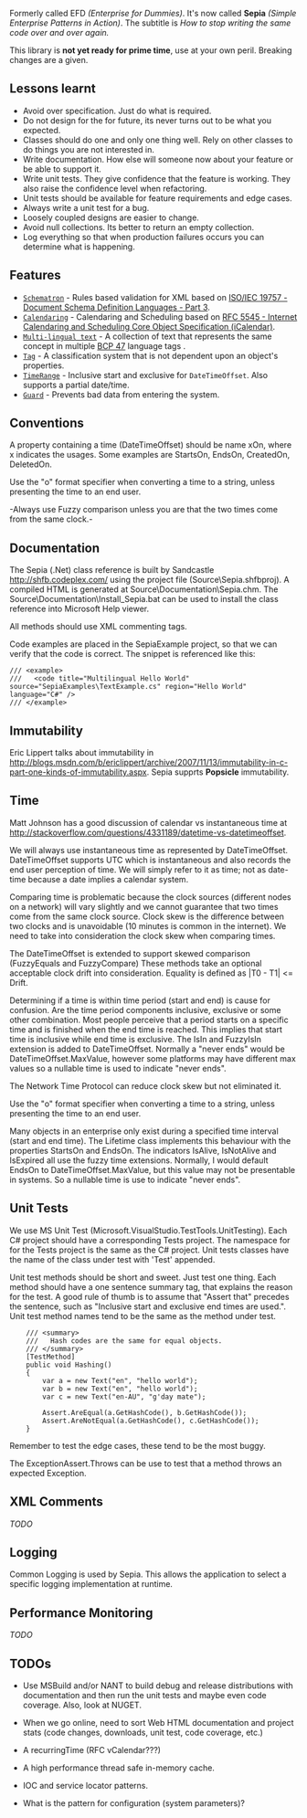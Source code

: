 Formerly called EFD *(Enterprise for Dummies)*.  It's now called **Sepia** *(Simple Enterprise Patterns in Action)*.  The subtitle is *How to stop writing the same code over and over again.*

This library is **not yet ready for prime time**, use at your own peril.  Breaking changes are a given.

Lessons learnt
--------------

- Avoid over specification.  Just do what is required.
- Do not design for the for future, its never turns out to be what you expected.
- Classes should do one and only one thing well.  Rely on other classes to do things you are not interested in.
- Write documentation.  How else will someone now about your feature or be able to support it.
- Write unit tests.  They give confidence that the feature is working.  They also raise the confidence level when refactoring.
- Unit tests should be available for feature requirements and edge cases.
- Always write a unit test for a bug.
- Loosely coupled designs are easier to change.
- Avoid null collections.  Its better to return an empty collection.
- Log everything so that when production failures occurs you can determine what is happening.

Features
--------

- [`Schematron`](Source/Sepia/Schematron) - Rules based validation for XML based on [ISO/IEC 19757 - Document Schema Definition Languages - Part 3](http://www.dsdl.org/).
- [`Calendaring`](Source/Sepia/Calendaring) - Calendaring and Scheduling based on [RFC 5545 - Internet Calendaring and 
Scheduling Core Object Specification (iCalendar)](http://tools.ietf.org/html/rfc5545).
- [`Multi-lingual text`](Source/Sepia/MultilingualText.cs) - A collection of text that represents the same concept in multiple [BCP 47](http://tools.ietf.org/html/bcp47) language tags .
- [`Tag`](Source/Sepia/Tag.cs) - A classification system that is not dependent upon an object's properties.
- [`TimeRange`](Source/Sepia/TimeRange.cs) - Inclusive start and exclusive for `DateTimeOffset`. Also supports a partial date/time.
- [`Guard`](Source/Sepia/Guard.cs) - Prevents bad data from entering the system.

Conventions
-----------

A property containing a time (DateTimeOffset) should be name xOn, where x indicates the usages. Some examples are
StartsOn, EndsOn, CreatedOn, DeletedOn.
 
Use the "o" format specifier when converting a time to a string, unless presenting the time to an end user.

-Always use Fuzzy comparison unless you are that the two times come from the same clock.-  

Documentation
-------------

The Sepia (.Net) class reference is built by Sandcastle http://shfb.codeplex.com/ using the project file (Source\Sepia.shfbproj).  A compiled HTML is generated at Source\Documentation\Sepia.chm.
The Source\Documentation\Install_Sepia.bat can be used to install the class reference into Microsoft Help viewer.

All methods should use XML commenting tags.

Code examples are placed in the SepiaExample project, so that we can verify that the code is correct.  The snippet is referenced like this:

    /// <example>
    ///   <code title="Multilingual Hello World" source="SepiaExamples\TextExample.cs" region="Hello World" language="C#" />
    /// </example>


Immutability
------------

Eric Lippert talks about immutability in <http://blogs.msdn.com/b/ericlippert/archive/2007/11/13/immutability-in-c-part-one-kinds-of-immutability.aspx>. Sepia supprts **Popsicle** immutability.

Time
----

Matt Johnson has a good discussion of calendar vs instantaneous time at <http://stackoverflow.com/questions/4331189/datetime-vs-datetimeoffset>. 

We will always use instantaneous time as represented by DateTimeOffset. DateTimeOffset supports UTC which is instantaneous and 
also records the end user perception of time.  We will simply refer to it as time; not as date-time because a date implies a calendar system.

Comparing time is problematic because the clock sources (different nodes on a network) will vary slightly and we cannot guarantee that two times 
come from the same clock source.  Clock skew is the difference between two clocks and is unavoidable (10 minutes is common in the internet). We need
to take into consideration the clock skew when comparing times.

The DateTimeOffset is extended to support skewed comparison (FuzzyEquals and FuzzyCompare)  These methods take an optional acceptable clock 
drift into consideration. Equality is defined as |T0 - T1| <= Drift.

Determining if a time is within time period (start and end) is cause for confusion.  Are the time period components inclusive, exclusive or
some other combination.  Most people perceive that a period starts on a specific time and is finished when the end time is reached.  This implies 
that start time is inclusive while end time is exclusive.  The IsIn and FuzzyIsIn extension is added to DateTimeOffset. Normally a "never ends" 
would be DateTimeOffset.MaxValue, however some platforms may have different max values so a nullable time is used to indicate "never ends".


The Network Time Protocol can reduce clock skew but not eliminated it.

Use the "o" format specifier when converting a time to a string, unless presenting the time to an end user.

Many objects in an enterprise only exist during a specified time interval (start and end time).  The Lifetime class implements this behaviour with the
properties StartsOn and EndsOn.  The indicators IsAlive, IsNotAlive and IsExpired all use the fuzzy time extensions.  Normally, I would default EndsOn
to DateTimeOffset.MaxValue, but this value may not be presentable in systems.  So a nullable time is use to indicate "never ends".

Unit Tests
----------
We use MS Unit Test (Microsoft.VisualStudio.TestTools.UnitTesting).  Each C# project should have a corresponding Tests project.  The namespace for
for the Tests project is the same as the C# project.  Unit tests classes have the name of the class under test with 'Test' appended.

Unit test methods should be short and sweet.  Just test one thing.  Each method should have a one sentence summary tag, that explains the reason for the test.  A good
rule of thumb is to assume that "Assert that" precedes the sentence, such as "Inclusive start and exclusive end times are used.".  Unit test method names tend
to be the same as the method under test.

        /// <summary>
        ///   Hash codes are the same for equal objects.
        /// </summary>
        [TestMethod]
        public void Hashing()
        {
            var a = new Text("en", "hello world");
            var b = new Text("en", "hello world");
            var c = new Text("en-AU", "g'day mate");

            Assert.AreEqual(a.GetHashCode(), b.GetHashCode());
            Assert.AreNotEqual(a.GetHashCode(), c.GetHashCode());
        }

Remember to test the edge cases, these tend to be the most buggy. 

The ExceptionAssert.Throws<Exception> can be use to test that a method throws an expected Exception.

XML Comments
------------
*TODO*

Logging
-------
Common Logging is used by Sepia.  This allows the application to select a specific logging implementation at runtime.

Performance Monitoring
----------------------
*TODO*

TODOs
-----

- Use MSBuild and/or NANT to build debug and release distributions with documentation and then run the unit tests and maybe even code
coverage.  Also, look at NUGET.

- When we go online, need to sort Web HTML documentation and project stats (code changes, downloads, unit test, code coverage, etc.)

- A recurringTime (RFC vCalendar???)

- A high performance thread safe in-memory cache.

- IOC and service locator patterns.

- What is the pattern for configuration (system parameters)?
